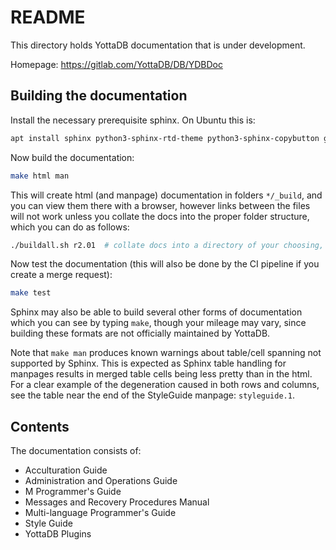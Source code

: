 
# README

This directory holds YottaDB documentation that is under development.

Homepage: https://gitlab.com/YottaDB/DB/YDBDoc

## Building the documentation

Install the necessary prerequisite sphinx. On Ubuntu this is:

```sh
apt install sphinx python3-sphinx-rtd-theme python3-sphinx-copybutton graphviz
```

Now build the documentation:

```sh
make html man
```

This will create html (and manpage) documentation in folders `*/_build`, and you can view them there with a browser, however links between the files will not work unless you collate the docs into the proper folder structure, which you can do as follows:

```sh
./buildall.sh r2.01  # collate docs into a directory of your choosing, say r2.01
```

Now test the documentation (this will also be done by the CI pipeline if you create a merge request):

```sh
make test
```

Sphinx may also be able to build several other forms of documentation which you can see by typing `make`, though your mileage may vary, since building these formats are not officially maintained by YottaDB.

Note that `make man` produces known warnings about table/cell spanning not supported by Sphinx. This is expected as Sphinx table handling for manpages results in merged table cells being less pretty than in the html. For a clear example of the degeneration caused in both rows and columns, see the table near the end of the StyleGuide manpage: `styleguide.1`.

## Contents

The documentation consists of:

 - Acculturation Guide
 - Administration and Operations Guide
 - M Programmer's Guide
 - Messages and Recovery Procedures Manual
 - Multi-language Programmer's Guide
 - Style Guide
 - YottaDB Plugins
